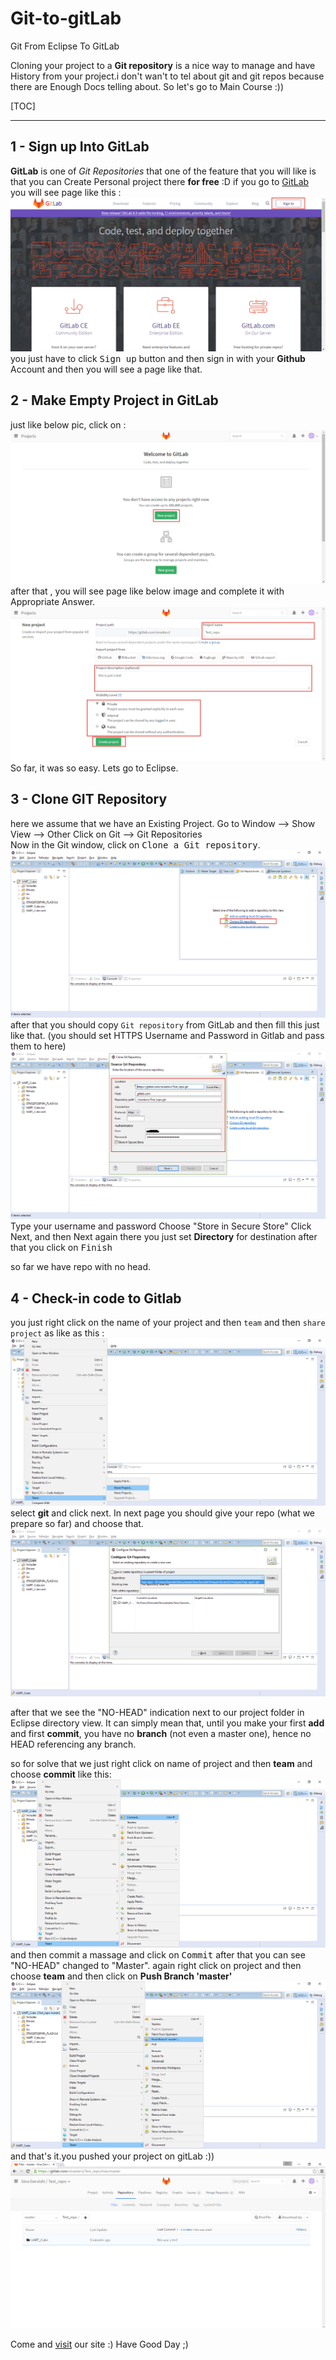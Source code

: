 # Git-to-gitLab
Git From Eclipse To GitLab


Cloning your project to a **Git repository** is a nice way to manage and have History from your project.i don't wan't to tel about git and git repos because there are Enough Docs telling about. So let's go to Main Course  :)) 


[TOC]

----------
1 - Sign up Into GitLab
-------------
**GitLab** is one of *Git Repositories* that one of the feature that you will like is that you can Create Personal project there **for free** :D 
if you go to [GitLab](www.gitlab.com) you will see page like this :
![1](https://github.com/sinadarvi/Git-to-gitLab/blob/master/1.png)
you just have to click <kbd>Sign up</kbd> button and then sign in with your **Github** Account and then you will see a page like that.

2 - Make Empty Project in GitLab 
-------------
just like below pic, click on  :
![2](https://github.com/sinadarvi/Git-to-gitLab/blob/master/2.png)
after that , you will see page like below image and complete it with Appropriate Answer.
![3](https://github.com/sinadarvi/Git-to-gitLab/blob/master/3.png)
So far, it was so easy. Lets go to Eclipse.

3 - Clone GIT Repository
-------------
here we assume that we have an Existing Project.
Go to Window --> Show View --> Other
Click on Git --> Git Repositories  
Now in the Git window, click on <kbd>Clone a Git repository</kbd>.
![4](https://github.com/sinadarvi/Git-to-gitLab/blob/master/4.png)
after that you should copy `Git repository` from GitLab and then fill this just like that. (you should set HTTPS Username and Password in Gitlab and pass them to here)
![5](https://github.com/sinadarvi/Git-to-gitLab/blob/master/5.png)
Type your username and password
Choose "Store in Secure Store"
Click Next, and then Next again 
there you just set **Directory** for destination 
after that you click on <kbd>Finish</kbd>

so far we have repo with no head.

4 - Check-in code to Gitlab
-------------
you just right click on the name of your project and then `team` and then `share project` as like as this :
![6](https://github.com/sinadarvi/Git-to-gitLab/blob/master/6.png)
select **git** and click next. In next page you should give your repo (what we prepare so far) and choose that.
![1](https://github.com/sinadarvi/Git-to-gitLab/blob/master/7.png)

after that we see the  "NO-HEAD" indication next to our project folder in Eclipse directory view. It can simply mean that, until you make your first **add** and first **commit**, you have no **branch** (not even a master one), hence no HEAD referencing any branch.

so for solve that we just right click on name of project and then **team** and choose **commit** like this:
![8](https://github.com/sinadarvi/Git-to-gitLab/blob/master/8.png)
and then commit a massage and click on <kbd>Commit</kbd>
after that you can see "NO-HEAD" changed to "Master".
again right click on project and then choose **team** and then click on **Push Branch 'master'**
![9](https://github.com/sinadarvi/Git-to-gitLab/blob/master/9.png)
and that's it.you pushed your project on gitLab :))
![10](https://github.com/sinadarvi/Git-to-gitLab/blob/master/10.png)

Come and [visit](www.r2t.ir) our site :) Have Good Day ;)
